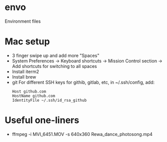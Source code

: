 envo
====
Environment files

Mac setup
=========
  * 3 finger swipe up and add more "Spaces"
  * System Preferences -> Keyboard shortcuts -> Mission Control section -> Add shortcuts for switching to all spaces
  * Install iterm2
  * Install brew
  * git
      For different SSH keys for githib, gitlab, etc,
      in ~/.ssh/config, add:
      ```
      Host github.com
      HostName github.com
      IdentityFile ~/.ssh/id_rsa_github
      ```

Useful one-liners
=================
  * ffmpeg -i MVI_6451.MOV -s 640x360 Rewa_dance_photosong.mp4
